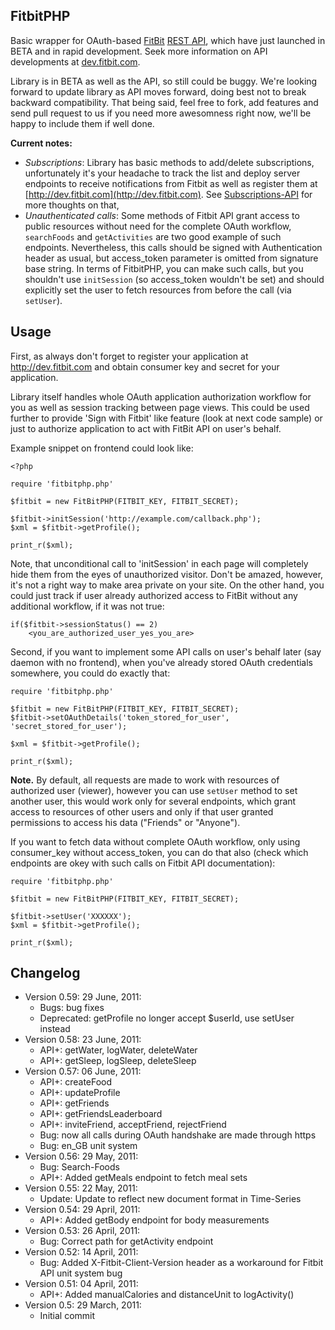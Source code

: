 ## FitbitPHP ##

Basic wrapper for OAuth-based [FitBit](http://fitbit.com) [REST API](http://dev.fitbit.com), which have just launched in BETA and in rapid development. Seek more information on API developments at [dev.fitbit.com](http://dev.fitbit.com).

Library is in BETA as well as the API, so still could be buggy. We're looking forward to update library as API moves forward, doing best not to break backward compatibility. That being said, feel free to fork, add features and send pull request to us if you need more awesomness right now, we'll be happy to include them if well done.

**Current notes:**

 * *Subscriptions*: Library has basic methods to add/delete subscriptions, unfortunately it's your headache to track the list and deploy server endpoints to receive notifications from Fitbit as well as register them at [http://dev.fitbit.com](http://dev.fitbit.com). See [Subscriptions-API](http://wiki.fitbit.com/display/API/Subscriptions-API) for more thoughts on that,
 * *Unauthenticated calls*: Some methods of Fitbit API grant access to public resources without need for the complete OAuth workflow, `searchFoods` and `getActivities` are two good example of such endpoints. Nevertheless, this calls should be signed with Authentication header as usual, but access_token parameter is omitted from signature base string. In terms of FitbitPHP, you can make such calls, but you shouldn't use `initSession` (so access_token wouldn't be set) and should explicitly set the user to fetch resources from before the call (via `setUser`).  


## Usage ##

First, as always don't forget to register your application at http://dev.fitbit.com and obtain consumer key and secret for your application.

Library itself handles whole OAuth application authorization workflow for you as well as session tracking between page views. This could be used further to provide 'Sign with Fitbit' like feature (look at next code sample) or just to authorize application to act with FitBit API on user's behalf.

Example snippet on frontend could look like:

    <?php

    require 'fitbitphp.php'

    $fitbit = new FitBitPHP(FITBIT_KEY, FITBIT_SECRET);

    $fitbit->initSession('http://example.com/callback.php');
    $xml = $fitbit->getProfile();

    print_r($xml);

Note, that unconditional call to 'initSession' in each page will completely hide them from the eyes of unauthorized visitor. Don't be amazed, however, it's not a right way to make area private on your site. On the other hand, you could just track if user already authorized access to FitBit without any additional workflow, if it was not true:

    if($fitbit->sessionStatus() == 2)
        <you_are_authorized_user_yes_you_are>


Second, if you want to implement some API calls on user's behalf later (say daemon with no frontend), when you've already stored OAuth credentials somewhere, you could do exactly that:

    require 'fitbitphp.php'

    $fitbit = new FitBitPHP(FITBIT_KEY, FITBIT_SECRET);
    $fitbit->setOAuthDetails('token_stored_for_user', 'secret_stored_for_user');

    $xml = $fitbit->getProfile();

    print_r($xml);


**Note.** By default, all requests are made to work with resources of authorized user (viewer), however you can use `setUser` method to set another user, this would work only for several endpoints, which grant access to resources of other users and only if that user granted permissions to access his data ("Friends" or "Anyone").

If you want to fetch data without complete OAuth workflow, only using consumer_key without access_token, you can do that also (check which endpoints are okey with such calls on Fitbit API documentation):

    require 'fitbitphp.php'

    $fitbit = new FitBitPHP(FITBIT_KEY, FITBIT_SECRET);

    $fitbit->setUser('XXXXXX');
    $xml = $fitbit->getProfile();

    print_r($xml);



## Changelog ##

* Version 0.59: 29 June, 2011:
   * Bugs: bug fixes
   * Deprecated: getProfile no longer accept $userId, use setUser instead
* Version 0.58: 23 June, 2011:
   * API+: getWater, logWater, deleteWater
   * API+: getSleep, logSleep, deleteSleep
* Version 0.57: 06 June, 2011:
   * API+: createFood
   * API+: updateProfile
   * API+: getFriends
   * API+: getFriendsLeaderboard
   * API+: inviteFriend, acceptFriend, rejectFriend
   * Bug: now all calls during OAuth handshake are made through https
   * Bug: en_GB unit system
* Version 0.56: 29 May, 2011:
   * Bug: Search-Foods
   * API+: Added getMeals endpoint to fetch meal sets
* Version 0.55: 22 May, 2011:
   * Update: Update to reflect new document format in Time-Series
* Version 0.54: 29 April, 2011:
   * API+: Added getBody endpoint for body measurements
* Version 0.53: 26 April, 2011:
   * Bug: Correct path for getActivity endpoint
* Version 0.52: 14 April, 2011:
   * Bug: Added X-Fitbit-Client-Version header as a workaround for Fitbit API unit system bug
* Version 0.51: 04 April, 2011:
   * API+: Added manualCalories and distanceUnit to logActivity()
* Version 0.5: 29 March, 2011:
   * Initial commit
